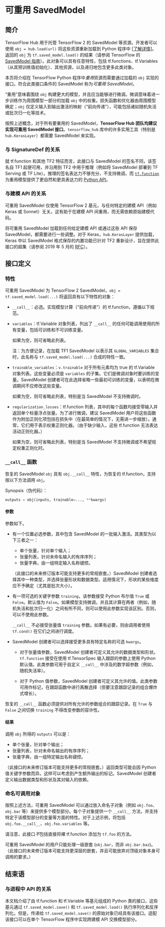 # 可重用 SavedModel

## 简介

TensorFlow Hub 用于托管 TensorFlow 2 的 SavedModel 等资源。开发者可以使用 `obj = hub.load(url)` 将这些资源重新加载到 Python 程序中 [[了解详情](tf2_saved_model)]。返回的 `obj` 为 `tf.saved_model.load()` 的结果（请参阅 TensorFlow 的 [SavedModel 指南](https://www.tensorflow.org/guide/saved_model)）。此对象可以具有任意特性，包括 tf.functions、tf.Variables（从其预训练值初始化）、其他资源，以及递归地包含更多此类对象。

本页将介绍在 TensorFlow Python 程序中*重用*资源而需要通过加载的 `obj` 实现的接口。符合此类接口条件的 SavedModel 称为*可重用 SavedModel*。

“重用”意味着围绕 `obj` 构建更大的模型，并且应当能够进行微调。微调意味着进一步训练作为周围模型一部分的加载 `obj` 中的权重。损失函数和优化器由周围模型确定；`obj` 仅定义输入到输出激活的映射（“前向传递”），可能包括诸如随机失活或批次归一化等技术。

按照上述概念，对于所有要重用的 SavedModel，**TensorFlow Hub 团队均建议实现可重用 SavedModel 接口**。`tensorflow_hub` 库中的许多实用工具（特别是 `hub.KerasLayer`）都需要 SavedModel 来实现。

### 与 SignatureDef 的关系

就 tf.function 和其他 TF2 特征而言，此接口与 SavedModel 的签名不同，该签名自 TF1 起便可用，并沿用到 TF2 中用于推理（例如将 SavedModel 部署到 TF Serving 或 TF Lite）。推理的签名表达力不够充分，不支持微调，而 [`tf.function`](https://www.tensorflow.org/api_docs/python/tf/function) 为重用模型提供了更自然和更具表达力的 [Python API](https://www.tensorflow.org/tutorials/customization/performance)。

### 与建模 API 的关系

可重用 SavedModel 仅使用 TensorFlow 2 基元，与任何特定的建模 API（例如 Keras 或 Sonnet）无关。这有助于在建模 API 间重用，而无需依赖原始建模代码。

将可重用 SavedModel 加载到任何给定建模 API 或通过这些 API 保存 SavedModel，都需要进行一些调整。对于 Keras，`hub.KerasLayer` 提供加载，Keras 中以 SavedModel 格式保存的内置功能已针对 TF2 重新设计，旨在提供此接口的超集（请参阅 2019 年 5 月的 [RFC](https://github.com/tensorflow/community/blob/master/rfcs/20190509-keras-saved-model.md)）。

## 接口定义

### 特性

可重用 SavedModel 为 TensorFlow 2 SavedModel，`obj = tf.saved_model.load(...)` 将返回具有以下特性的对象：

- `__call__`：必选。实现模型计算（“前向传递”）的 tf.function，遵循以下规范。

- `variables`：tf.Variable 对象列表，列出了 `__call__` 的任何可能调用使用的所有变量，包括可训练和不可训练变量。

    如果为空，则可省略此列表。

    注：为方便记录，在加载 TF1 SavedModel 以表示其 `GLOBAL_VARIABLES` 集合时，此名称与 `tf.saved_model.load(...)` 合成的特性一致。

- `trainable_variables`：`v.trainable` 对于所有元素均为 true 的 tf.Variable 对象列表。这些变量必须是 `variables` 的子集。它们是微调对象时要训练的变量。SavedModel 创建者可在此选择省略一些最初可训练的变量，以表明在微调期间不应修改这些变量。

    如果为空，则可省略此列表，特别是当 SavedModel 不支持微调时。

- `regularization_losses`：tf.function 列表，其中的每个函数均接受零输入并返回单个标量浮点张量。为了进行微调，建议 SavedModel 用户将这些函数作为附加正则化项包括在损失中（在最简单的情况下，无需进一步缩放）。通常，它们用于表示权重正则化器。（由于缺少输入，这些 tf.function 无法表达活动正则化器。）

    如果为空，则可省略此列表，特别是当 SavedModel 不支持微调或不希望规定权重正则化时。

### `__call__` 函数

恢复的 SavedModel `obj` 具有 `obj.__call__` 特性，为恢复的 tf.function，支持按以下方法调用 `obj`。

Synopsis（伪代码）：

```python
outputs = obj(inputs, trainable=..., **kwargs)
```

#### 参数

参数如下。

- 有一个位置必选参数，其中包含 SavedModel 的一批输入激活。其类型为以下三者之一：

    - 单个张量，针对单个输入；
    - 张量列表，针对未命名输入的有序序列；
    - 张量字典，由一组特定输入名称键控。

    （此接口的未来修订版本可能支持更多的常规嵌套。）SavedModel 创建者选择其中一种类型，并选择张量形状和数据类型。适用情况下，形状的某些维度应不予确定（尤其是批次大小）。

- 有一项可选的关键字参数 `training`，该参数接受 Python 布尔值 `True` 或 `False`。默认值为 `False`。如果模型支持微调，并且其计算在两者（例如，随机失活和批次归一化）之间有所不同，则可以使用此参数实现该区别。否则，可以不使用此参数。

    `__call__` 不必接受张量值 `training` 参数。如果有必要，则由调用者使用 `tf.cond()` 在它们之间进行调度。

- SavedModel 创建者可以选择接受更多具有特定名称的可选 `kwargs`。

    - 对于张量值参数，SavedModel 创建者可定义其允许的数据类型和形状。`tf.function` 接受在使用 tf.TensorSpec 输入跟踪的参数上使用 Python 默认值。此类参数可用于自定义 `__call__` 中涉及的数字超参数（例如，随机失活率）。

    - 对于 Python 值参数，SavedModel 创建者可定义其允许的值。此类参数可用作标记，在跟踪函数中进行离散选择（但要注意跟踪记录的组合爆炸式增长）。

恢复的 `__call__` 函数必须提供对所有允许的参数组合的跟踪记录。在 `True` 与 `False` 之间切换 `training` 不得改变参数的容许性。

#### 结果

调用 `obj` 所得的 `outputs` 可以是：

- 单个张量，针对单个输出；
- 张量列表，针对未命名输出的有序序列；
- 张量字典，由一组特定输出名称键控。

（此接口的未来修订版本可能支持更多的常规嵌套。）返回类型可能会因 Python 值关键字参数而异。这样可以考虑到产生额外输出的标记。SavedModel 创建者定义输出数据类型和形状及其对输入的依赖。

### 命名可调用对象

按照上述方法，可重用 SavedModel 可以通过放入命名子对象（例如 `obj.foo`、`obj.bar` 等）来提供多个模型部分。每个子对象提供一个 `__call__` 方法，并支持特定于该模型部分的变量等方面的特性。对于上述示例，将包括 `obj.foo.__call__`、`obj.foo.variables` 等。

请注意，此接口*不*包括直接将裸 tf.function 添加为 `tf.foo` 的方法。

可重用 SavedModel 的用户只能处理一级嵌套 (`obj.bar`，而非 `obj.bar.baz`)。（此接口的未来修订版本可能支持更深层的嵌套，并且可能放弃对顶级对象本身可调用的要求。）

## 结束语

### 与进程中 API 的关系

本文档介绍了由 tf.function 和 tf.Variable 等基元组成的 Python 类的接口，这些基元通过 `tf.saved_model.save()` 和 `tf.saved_model.load()` 执行序列化和反序列化。但是，传递给 `tf.saved_model.save()` 的原始对象已经具有该接口。适配该接口可以在单个 TensorFlow 程序中实现跨建模 API 交换模型部分。
